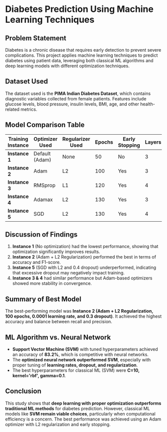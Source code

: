 # Diabetes Prediction Using Machine Learning Techniques

## Problem Statement

Diabetes is a chronic disease that requires early detection to prevent severe complications. This project applies machine learning techniques to predict diabetes using patient data, leveraging both classical ML algorithms and deep learning models with different optimization techniques.

## Dataset Used

The dataset used is the **PIMA Indian Diabetes Dataset**, which contains diagnostic variables collected from female patients. Features include glucose levels, blood pressure, insulin levels, BMI, age, and other health-related metrics.

## Model Comparison Table

| **Training Instance** | **Optimizer Used** | **Regularizer Used** | **Epochs** | **Early Stopping** | **Layers** | **Learning Rate** | **Dropout** | **Accuracy** | **F1-Score** | **Recall** | **Precision** |
|------------------------|--------------------|----------------------|------------|--------------------|------------|-------------------|-------------|--------------|--------------|------------|---------------|
| **Instance 1**         | Default (Adam)     | None                 | 50         | No                 | 3          | Default           | None        | 82.1%        | 0.78         | 0.76         | 0.80          |
| **Instance 2**         | Adam               | L2                   | 100        | Yes                | 3          | 0.0001            | 0.3         | 85.3%        | 0.81         | 0.79         | 0.84          |
| **Instance 3**         | RMSprop            | L1                   | 120        | Yes                | 4          | 0.001             | 0.2         | 83.5%        | 0.79         | 0.78         | 0.81          |
| **Instance 4**         | Adamax             | L2                   | 130        | Yes                | 3          | 0.001             | 0.2         | 84.7%        | 0.80         | 0.78         | 0.83          |
| **Instance 5**         | SGD                | L2                   | 130        | Yes                | 4          | 0.001             | 0.4         | 80.5%        | 0.75         | 0.74         | 0.77          |

## Discussion of Findings

1. **Instance 1** (No optimization) had the lowest performance, showing that optimization significantly improves results.
2. **Instance 2** (Adam + L2 Regularization) performed the best in terms of accuracy and F1-score.
3. **Instance 5** (SGD with L2 and 0.4 dropout) underperformed, indicating that excessive dropout may negatively impact training.
4. **Instance 3 & 4** had similar performance but Adam-based optimizers showed more stability in convergence.

## Summary of Best Model

The best-performing model was **Instance 2 (Adam + L2 Regularization, 100 epochs, 0.0001 learning rate, and 0.3 dropout)**. It achieved the highest accuracy and balance between recall and precision.

## ML Algorithm vs. Neural Network

- **Support Vector Machine (SVM)** with tuned hyperparameters achieved an accuracy of **83.2%**, which is competitive with neural networks.
- The **optimized neural network outperformed SVM**, especially with proper tuning of **learning rates, dropout, and regularization**.
- The best hyperparameters for classical ML (SVM) were **C=10, kernel='rbf', gamma=0.1**.

## Conclusion

This study shows that **deep learning with proper optimization outperforms traditional ML methods** for diabetes prediction. However, classical ML models like **SVM remain viable choices**, particularly when computational efficiency is a concern. The best performance was achieved using an Adam optimizer with L2 regularization and early stopping.